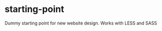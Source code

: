starting-point
==============

Dummy starting point for new website design. Works with LESS and SASS
